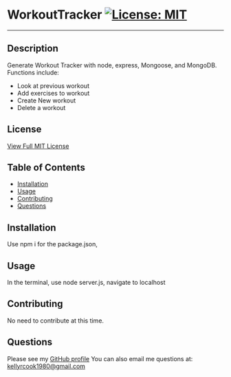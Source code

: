 # WorkoutTracker [![License: MIT](https://img.shields.io/badge/License-MIT-yellow.svg)](https://opensource.org/licenses/MIT)
  
---
  ## Description
   Generate Workout Tracker with node, express, Mongoose, and MongoDB. Functions include:
   - Look at previous workout
   - Add exercises to workout
   - Create New workout
   - Delete a workout
   
   

  ## License
   [View Full MIT License](https://opensource.org/licenses/MIT)

  ## Table of Contents

  * [Installation](#installation)
  * [Usage](#usage)
  * [Contributing](#contributing)
  * [Questions](#questions)


  ## Installation
   Use npm i for the package.json, 
  ## Usage

   In the terminal, use node server.js, navigate to localhost

  ## Contributing
   No need to contribute at this time.

  ## Questions
   Please see my [GitHub profile](https://github.com/krcook1980)
   You can also email me questions at: kellyrcook1980@gmail.com


